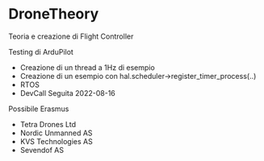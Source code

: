 # DroneTheory

Teoria e creazione di Flight Controller

Testing di ArduPilot
  - Creazione di un thread a 1Hz di esempio
  - Creazione di un esempio con hal.scheduler->register_timer_process(..)
  - RTOS 
  - DevCall Seguita 2022-08-16

Possibile Erasmus
  - Tetra Drones Ltd
  - Nordic Unmanned AS
  - KVS Technologies AS
  - Sevendof AS